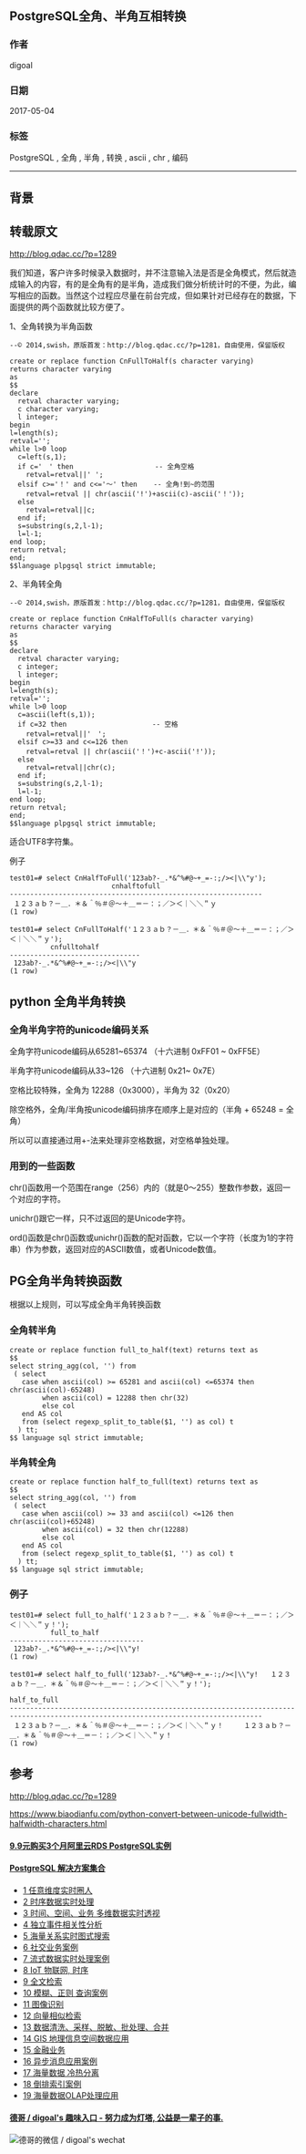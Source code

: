 ## PostgreSQL全角、半角互相转换    
          
### 作者          
digoal          
          
### 日期          
2017-05-04         
          
### 标签          
PostgreSQL , 全角 , 半角 , 转换 , ascii , chr , 编码       
          
----          
          
## 背景          
## 转载原文    
http://blog.qdac.cc/?p=1289    
    
我们知道，客户许多时候录入数据时，并不注意输入法是否是全角模式，然后就造成输入的内容，有的是全角有的是半角，造成我们做分析统计时的不便，为此，编写相应的函数。当然这个过程应尽量在前台完成，但如果针对已经存在的数据，下面提供的两个函数就比较方便了。    
    
1、全角转换为半角函数    
    
```    
--© 2014,swish，原版首发：http://blog.qdac.cc/?p=1281，自由使用，保留版权    
    
create or replace function CnFullToHalf(s character varying)    
returns character varying    
as    
$$    
declare    
  retval character varying;    
  c character varying;    
  l integer;    
begin    
l=length(s);    
retval='';    
while l>0 loop    
  c=left(s,1);    
  if c='　' then                    -- 全角空格    
    retval=retval||' ';    
  elsif c>='！' and c<='～' then    -- 全角!到~的范围    
    retval=retval || chr(ascii('!')+ascii(c)-ascii('！'));    
  else    
    retval=retval||c;    
  end if;    
  s=substring(s,2,l-1);    
  l=l-1;    
end loop;    
return retval;    
end;    
$$language plpgsql strict immutable;    
```    
    
2、半角转全角    
    
```    
--© 2014,swish，原版首发：http://blog.qdac.cc/?p=1281，自由使用，保留版权    
    
create or replace function CnHalfToFull(s character varying)    
returns character varying    
as    
$$    
declare    
  retval character varying;    
  c integer;    
  l integer;    
begin    
l=length(s);    
retval='';    
while l>0 loop    
  c=ascii(left(s,1));    
  if c=32 then                     -- 空格    
    retval=retval||'　';    
  elsif c>=33 and c<=126 then    
    retval=retval || chr(ascii('！')+c-ascii('!'));    
  else    
    retval=retval||chr(c);    
  end if;    
  s=substring(s,2,l-1);    
  l=l-1;    
end loop;    
return retval;    
end;    
$$language plpgsql strict immutable;    
```    
    
适合UTF8字符集。    
    
例子    
    
```    
test01=# select CnHalfToFull('123ab?-_.*&^%#@~+_=-:;/><|\\"y');    
                         cnhalftofull                             
--------------------------------------------------------------    
 １２３ａｂ？－＿．＊＆＾％＃＠～＋＿＝－：；／＞＜｜＼＼＂ｙ    
(1 row)    
    
test01=# select CnFullToHalf('１２３ａｂ？－＿．＊＆＾％＃＠～＋＿＝－：；／＞＜｜＼＼＂ｙ');    
          cnfulltohalf              
--------------------------------    
 123ab?-_.*&^%#@~+_=-:;/><|\\"y    
(1 row)    
```    
    
## python 全角半角转换  
### 全角半角字符的unicode编码关系  
  
全角字符unicode编码从65281~65374 （十六进制 0xFF01 ~ 0xFF5E）  
  
半角字符unicode编码从33~126 （十六进制 0x21~ 0x7E）  
  
空格比较特殊，全角为 12288（0x3000），半角为 32（0x20）  
  
除空格外，全角/半角按unicode编码排序在顺序上是对应的（半角 + 65248 = 全角）  
  
所以可以直接通过用+-法来处理非空格数据，对空格单独处理。  
  
### 用到的一些函数  
  
chr()函数用一个范围在range（256）内的（就是0～255）整数作参数，返回一个对应的字符。  
  
unichr()跟它一样，只不过返回的是Unicode字符。  
  
ord()函数是chr()函数或unichr()函数的配对函数，它以一个字符（长度为1的字符串）作为参数，返回对应的ASCII数值，或者Unicode数值。  
  
## PG全角半角转换函数  
根据以上规则，可以写成全角半角转换函数  
  
### 全角转半角  
  
```  
create or replace function full_to_half(text) returns text as  
$$  
select string_agg(col, '') from   
 ( select   
   case when ascii(col) >= 65281 and ascii(col) <=65374 then chr(ascii(col)-65248)  
        when ascii(col) = 12288 then chr(32)  
        else col  
   end AS col   
   from (select regexp_split_to_table($1, '') as col) t  
  ) tt;   
$$ language sql strict immutable;  
```  
  
### 半角转全角  
  
```  
create or replace function half_to_full(text) returns text as  
$$  
select string_agg(col, '') from   
 ( select   
   case when ascii(col) >= 33 and ascii(col) <=126 then chr(ascii(col)+65248)  
        when ascii(col) = 32 then chr(12288)  
        else col  
   end AS col   
   from (select regexp_split_to_table($1, '') as col) t  
  ) tt;   
$$ language sql strict immutable;  
```  
  
### 例子  
  
```  
test01=# select full_to_half('１２３ａｂ？－＿．＊＆＾％＃＠～＋＿＝－：；／＞＜｜＼＼＂ｙ！');  
          full_to_half             
---------------------------------  
 123ab?-_.*&^%#@~+_=-:;/><|\\"y!  
(1 row)  
  
test01=# select half_to_full('123ab?-_.*&^%#@~+_=-:;/><|\\"y!   １２３ａｂ？－＿．＊＆＾％＃＠～＋＿＝－：；／＞＜｜＼＼＂ｙ！');  
                                                            half_to_full                                                              
------------------------------------------------------------------------------------------------------------------------------------  
 １２３ａｂ？－＿．＊＆＾％＃＠～＋＿＝－：；／＞＜｜＼＼＂ｙ！　　　１２３ａｂ？－＿．＊＆＾％＃＠～＋＿＝－：；／＞＜｜＼＼＂ｙ！  
(1 row)  
```  
  
## 参考      
http://blog.qdac.cc/?p=1289    
  
https://www.biaodianfu.com/python-convert-between-unicode-fullwidth-halfwidth-characters.html  
  
  
  
  
  
  
  
  
  
  
  
  
  
  
  
  
  
  
  
  
  
  
  
  
  
  
  
  
  
  
  
  
  
  
  
  
  
  
  
  
  
  
  
  
  
#### [9.9元购买3个月阿里云RDS PostgreSQL实例](https://www.aliyun.com/database/postgresqlactivity "57258f76c37864c6e6d23383d05714ea")
  
  
#### [PostgreSQL 解决方案集合](https://yq.aliyun.com/topic/118 "40cff096e9ed7122c512b35d8561d9c8")
- [1 任意维度实时圈人](https://yq.aliyun.com/topic/118 "40cff096e9ed7122c512b35d8561d9c8")
- [2 时序数据实时处理](https://yq.aliyun.com/topic/118 "40cff096e9ed7122c512b35d8561d9c8")
- [3 时间、空间、业务 多维数据实时透视](https://yq.aliyun.com/topic/118 "40cff096e9ed7122c512b35d8561d9c8")
- [4 独立事件相关性分析](https://yq.aliyun.com/topic/118 "40cff096e9ed7122c512b35d8561d9c8")
- [5 海量关系实时图式搜索](https://yq.aliyun.com/topic/118 "40cff096e9ed7122c512b35d8561d9c8")
- [6 社交业务案例](https://yq.aliyun.com/topic/118 "40cff096e9ed7122c512b35d8561d9c8")
- [7 流式数据实时处理案例](https://yq.aliyun.com/topic/118 "40cff096e9ed7122c512b35d8561d9c8")
- [8 IoT 物联网, 时序](https://yq.aliyun.com/topic/118 "40cff096e9ed7122c512b35d8561d9c8")
- [9 全文检索](https://yq.aliyun.com/topic/118 "40cff096e9ed7122c512b35d8561d9c8")
- [10 模糊、正则 查询案例](https://yq.aliyun.com/topic/118 "40cff096e9ed7122c512b35d8561d9c8")
- [11 图像识别](https://yq.aliyun.com/topic/118 "40cff096e9ed7122c512b35d8561d9c8")
- [12 向量相似检索](https://yq.aliyun.com/topic/118 "40cff096e9ed7122c512b35d8561d9c8")
- [13 数据清洗、采样、脱敏、批处理、合并](https://yq.aliyun.com/topic/118 "40cff096e9ed7122c512b35d8561d9c8")
- [14 GIS 地理信息空间数据应用](https://yq.aliyun.com/topic/118 "40cff096e9ed7122c512b35d8561d9c8")
- [15 金融业务](https://yq.aliyun.com/topic/118 "40cff096e9ed7122c512b35d8561d9c8")
- [16 异步消息应用案例](https://yq.aliyun.com/topic/118 "40cff096e9ed7122c512b35d8561d9c8")
- [17 海量数据 冷热分离](https://yq.aliyun.com/topic/118 "40cff096e9ed7122c512b35d8561d9c8")
- [18 倒排索引案例](https://yq.aliyun.com/topic/118 "40cff096e9ed7122c512b35d8561d9c8")
- [19 海量数据OLAP处理应用](https://yq.aliyun.com/topic/118 "40cff096e9ed7122c512b35d8561d9c8")
  
  
#### [德哥 / digoal's 趣味入口 - 努力成为灯塔, 公益是一辈子的事.](https://github.com/digoal/blog/blob/master/README.md "22709685feb7cab07d30f30387f0a9ae")
  
  
![德哥的微信 / digoal's wechat](../pic/digoal_weixin.jpg "f7ad92eeba24523fd47a6e1a0e691b59")
  
